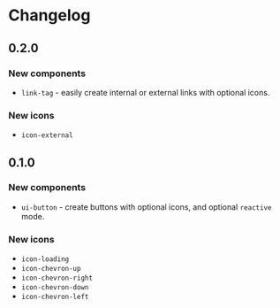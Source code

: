 # Changelog

## 0.2.0

### New components

- `link-tag` - easily create internal or external links with optional icons.

### New icons

- `icon-external`

## 0.1.0

### New components

- `ui-button` - create buttons with optional icons, and optional `reactive` mode.

### New icons

- `icon-loading`
- `icon-chevron-up`
- `icon-chevron-right`
- `icon-chevron-down`
- `icon-chevron-left`
